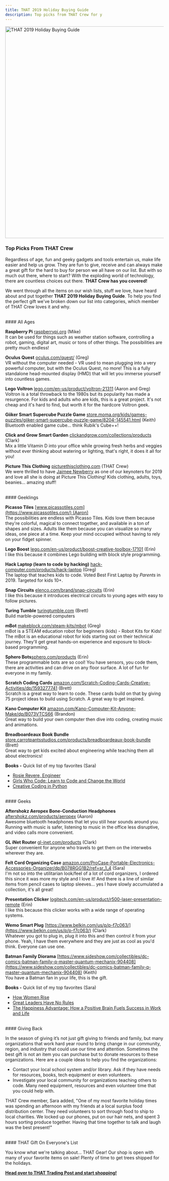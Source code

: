 ```yaml
---
title: THAT 2019 Holiday Buying Guide
description: Top picks from THAT Crew for y
---
```


<img src="../../images/blog/2019-Holiday-Buying-Guide-hero.png"
     alt="THAT 2019 Holiday Buying Guide"
     style="width: 70vw;" />
<br/>
### Top Picks From THAT Crew

Regardless of age, fun and geeky gadgets and tools entertain us, make life easier and help us grow. They are fun to give, receive and can always make a great gift for the hard to buy for person we all have on our list. But with so much out there, where to start? With the exploding world of technology, there are countless choices out there. **THAT Crew has you covered!**

We went through all the items on our wish lists, stuff we love, have heard about and put together **THAT 2019 Holiday Buying Guide**. To help you find the perfect gift we've broken down our list into categories, which member of THAT Crew loves it and why.

<br/>
#### All Ages

**Raspberry Pi** [raspberrypi.org](https://www.raspberrypi.org/) (Mike)<br/>
It can be used for things such as weather station software, controlling a robot, gaming, digital art, music or tons of other things. The possibilities are pretty much endless!

**Oculus Quest** [oculus.com/quest/](https://www.oculus.com/quest/) (Greg)<br/>
VR without the computer needed - VR used to mean plugging into a very powerful computer, but with the Oculus Quest, no more! This is a fully standalone head-mounted display (HMD) that will let you immerse yourself into countless games.

**Lego Voltron** [lego.com/en-us/product/voltron-21311](https://www.lego.com/en-us/product/voltron-21311) (Aaron and Greg)<br/>
Voltron is a total throwback to the 1980s but its popularity has made a resurgence. For kids and adults who are kids, this is a great project. It's not cheap and it's hard to find, but worth it for the hardcore Voltron geek.

**Giiker Smart Supercube Puzzle Game** [store.moma.org/kids/games-puzzles/giiker-smart-supercube-puzzle-game/8204-145541.html](https://store.moma.org/kids/games-puzzles/giiker-smart-supercube-puzzle-game/8204-145541.html) (Keith)<br/>
Bluetooth enabled game cube... think Rubik's Cube++!

**Click and Grow Smart Garden** [clickandgrow.com/collections/products](https://www.clickandgrow.com/collections/products) (Clark)<br/>
Mix a little Vitamin D into your office while growing fresh herbs and veggies without ever thinking about watering or lighting, that's right, it does it all for you!

**Picture This Clothing** [picturethisclothing.com](https://picturethisclothing.com/) (THAT Crew)<br/>
We were thrilled to have [Jaimee Newberry](https://twitter.com/jaimeejaimee) as one of our keynoters for 2019 and love all she is doing at Picture This Clothing! Kids clothing, adults, toys, beanies... amazing stuff!

<br/>
#### Geeklings

**Picasso Tiles** [www.picassotiles.com](https://www.picassotiles.com/) (Aaron)<br/>
The possibilities are endless with Picasso Tiles. Kids love them because they're colorful, magical to connect together, and available in a ton of shapes and sizes. Adults like them because you can visualize so many ideas, one piece at a time. Keep your mind occupied without having to rely on your fidget spinner.

**Lego Boost** [lego.com/en-us/product/boost-creative-toolbox-17101](https://www.lego.com/en-us/product/boost-creative-toolbox-17101) (Erin)<br/>
I like this because it combines Lego building with block style programming.

**Hack Laptop (learn to code by hacking)** [hack-computer.com/products/hack-laptop](https://hack-computer.com/products/hack-laptop) (Greg)<br/>
The laptop that teaches kids to code. Voted Best First Laptop by *Parents* in 2019. Targeted for kids 10+.

**Snap Circuits** [elenco.com/brand/snap-circuits](https://www.elenco.com/brand/snap-circuits/) (Erin)<br/>
I like this because it introduces electrical circuits to young ages with easy to follow pictures.

**Turing Tumble** [turingtumble.com](https://www.turingtumble.com/) (Brett)<br/>
Build marble-powered computers

**mBot** [makeblock.com/steam-kits/mbot](https://www.makeblock.com/steam-kits/mbot) (Greg)<br/>
mBot is a STEAM education robot for beginners (kids) - Robot Kits for Kids! The mBot is an educational robot for kids starting out on their technical journey. They'll get great hands-on experience and exposure to block-based programming.

**Sphero Bots**[sphero.com/products](https://www.sphero.com/products) (Erin)<br/>
These programmable bots are so cool! You have sensors, you code them, there are activities and can drive on any floor surface. A lot of fun for everyone in my family.

**Scratch Coding Cards** [amazon.com/Scratch-Coding-Cards-Creative-Activities/dp/1593277741](https://www.amazon.com/Scratch-Coding-Cards-Creative-Activities/dp/1593277741) (Brett)<br/>
Scratch is a great way to learn to code. These cards build on that by giving 75 project ideas to build using Scratch. A great way to get inspired.

**Kano Computer Kit** [amazon.com/Kano-Computer-Kit-Anyone-Make/dp/B073VTCS66](https://www.amazon.com/Kano-Computer-Kit-Anyone-Make/dp/B073VTCS66) (Brandon)<br/>
Great way to build your own computer then dive into coding, creating music and animations.

**Breadboardeaux Book Bundle** [store.carrotpantsstudios.com/products/breadboardeaux-book-bundle](https://store.carrotpantsstudios.com/products/breadboardeaux-book-bundle) (Brett)<br/>
Great way to get kids excited about engineering while teaching them all about electronics!

**Books -** Quick list of my top favorites (Sara)<br/>
- [Rosie Revere, Engineer](https://www.amazon.com/Rosie-Revere-Engineer-Andrea-Beaty/dp/1419708457/ref=sr_1_2)<br/>
- [Girls Who Code: Learn to Code and Change the World](https://www.amazon.com/Girls-Who-Code-Learn-Change/dp/042528753X/ref=pd_sbs_14_2/146-9774548-3192238)<br/>
- [Creative Coding in Python](https://www.amazon.com/Creative-Coding-Python-Programming-Projects/dp/1631595814/ref=pd_sbs_14_27)<br/>

<br/>
#### Geeks

**Aftershokz Aeropex Bone-Conduction Headphones** [aftershokz.com/products/aeropex](https://aftershokz.com/products/aeropex) (Aaron)<br/>
Awesome bluetooth headphones that let you still hear sounds around you. Running with music is safer, listening to music in the office less disruptive, and video calls more convenient.

**GL iNet Router** [gl-inet.com/products](https://www.gl-inet.com/products/) (Clark)<br/>
Super convenient for anyone who travels to get them on the interwebs wherever they are.

**Felt Cord Organizing Case** [amazon.com/ProCase-Portable-Electronics-Accessories-Organizer/dp/B078RGG1B2/ref=sr_1_4](https://www.amazon.com/ProCase-Portable-Electronics-Accessories-Organizer/dp/B078RGG1B2/ref=sr_1_4) (Sara)<br/>
I'm not so into the utilitarian look/feel of a lot of cord organizers, I ordered this since it was more my style and I love it! And there is a line of similar items from pencil cases to laptop sleeves... yes I have slowly accumulated a collection, it's all great!

**Presentation Clicker** [logitech.com/en-us/product/r500-laser-presentation-remote](https://www.logitech.com/en-us/product/r500-laser-presentation-remote?crid=11) (Erin)<br/>
I like this because this clicker works with a wide range of operating systems.

**Wemo Smart Plug** [https://www.belkin.com/us/p/p-f7c063/](https://www.belkin.com/us/p/p-f7c063/) (Clark)<br/>
Whatever you got to plug in, plug it into this and then control it from your phone. Yeah, I have them everywhere and they are just as cool as you'd think. Everyone can use one.

**Batman Family Diorama** [https://www.sideshow.com/collectibles/dc-comics-batman-family-q-master-quantum-mechanix-904408](https://www.sideshow.com/collectibles/dc-comics-batman-family-q-master-quantum-mechanix-904408) (Keith)<br/>
You have a Batman fan in your life, this is the gift. 

**Books -** Quick list of my top favorites (Sara)<br/>
- [How Women Rise](https://www.amazon.com/How-Women-Rise-Holding-Promotion/dp/0316440124/ref=sr_1_10)<br/>
- [Great Leaders Have No Rules](https://www.amazon.com/Close-Your-Open-Door-Policy/dp/1635652162)<br/>
- [The Happiness Advantage: How a Positive Brain Fuels Success in Work and Life](https://www.amazon.com/Happiness-Advantage-Positive-Brain-Success/dp/0307591557/ref=sr_1_2)

<br/>
#### Giving Back

In the season of giving it’s not just gift giving to friends and family, but many organizations that work hard year round to bring change in our community, region, and industry that could use our time and attention. Sometimes the best gift is not an item you can purchase but to donate resources to these organizations. Here are a couple ideas to help you find the organizations:

- Contact your local school system and/or library. Ask if they have needs for resources, books, tech equipment or even volunteers.
- Investigate your local community for organizations teaching others to code. Many need equipment, resources and even volunteer time that you could help with.

THAT Crew member, Sara added, "One of my most favorite holiday times was spending an afternoon with my friends at a local surplus food distribution center. They need volunteers to sort through food to ship to local charities. We locked up our phones, put on our hair nets, and spent 3 hours sorting produce together. Having that time together to talk and laugh was the best present!"

<br/>
#### THAT Gift On Everyone's List

You know what we're talking about... THAT Gear! Our shop is open with many of your favorite items on sale! Plenty of time to get trees shipped for the holidays.

**[Head over to THAT Trading Post and start shopping!](https://store.unspecified.io/)**
